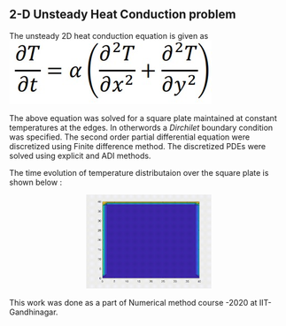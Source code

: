 ## 2-D Unsteady Heat Conduction problem
The unsteady 2D heat conduction equation is given as 
<br> ![Alt-txt](https://github.com/devanshuThakar/Computational-Fluid-Dynamics/blob/main/2D-Heat-Transfer/Images/2D-heat-conduction.jpg) </br>

The above equation was solved for a square plate maintained at constant temperatures at the edges. In otherwords a <i>Dirchilet </i> boundary condition was specified. The second order partial differential equation were discretized using Finite difference method. The discretized PDEs were solved using explicit and ADI methods. 

The time evolution of temperature distributaion over the square plate is shown below : 
<p align="center">
    <img src="Images/Temperature-animation.gif"  width="45%">
</p>

This work was done as a part of Numerical method course -2020 at IIT-Gandhinagar.